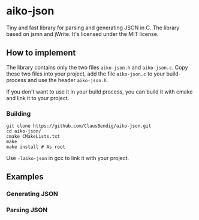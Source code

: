 # aiko-json
Tiny and fast library for parsing and generating JSON in C. The library based on jsmn and jWrite.
It's licensed under the MIT license. 

## How to implement

The library contains only the two files `aiko-json.h` and `aiko-json.c`.
Copy these two files into your project, add the file `aiko-json.c` to your build-process and use the header `aiko-json.h`.

If you don't want to use it in your build process, you can build it with cmake and link it to your project.

### Building
```
git clone https://github.com/ClausBendig/aiko-json.git
cd aiko-json/
cmake CMakeLists.txt
make
make install # As root
```
Use `-laiko-json` in gcc to link it with your project.

## Examples

### Generating JSON

### Parsing JSON

